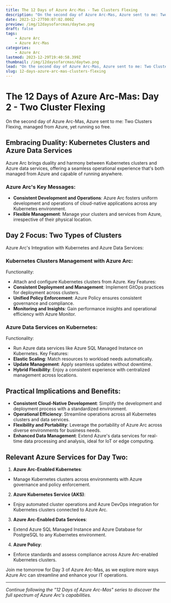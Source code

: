 ```yaml
---
title: The 12 Days of Azure Arc-Mas - Two Clusters Flexing
description: "On the second day of Azure Arc-Mas, Azure sent to me: Two Clusters Flexing, managed from Azure, yet running so free"
date: 2023-12-27T00:07:02.000Z
preview: /img/12daysofarcmas/daytwo.png
draft: false
tags:
    - Azure Arc
    - Azure Arc-Mas
categories:
    - Azure Arc
lastmod: 2023-12-29T19:40:58.399Z
thumbnail: /img/12daysofarcmas/daytwo.png
lead: "On the second day of Azure Arc-Mas, Azure sent to me: Two Clusters Flexing, managed from Azure, yet running so free"
slug: 12-days-azure-arc-mas-clusters-flexing
---
```


# The 12 Days of Azure Arc-Mas: Day 2 - Two Cluster Flexing

On the second day of Azure Arc-Mas, Azure sent to me: Two Clusters Flexing, managed from Azure, yet running so free.

## Embracing Duality: Kubernetes Clusters and Azure Data Services
Azure Arc brings duality and harmony between Kubernetes clusters and Azure data services, offering a seamless operational experience that's both managed from Azure and capable of running anywhere.

### Azure Arc's Key Messages:
- **Consistent Development and Operations**: Azure Arc fosters uniform development and operations of cloud-native applications across any Kubernetes environment.
- **Flexible Management**: Manage your clusters and services from Azure, irrespective of their physical location.

## Day 2 Focus: Two Types of Clusters
Azure Arc's Integration with Kubernetes and Azure Data Services:

### Kubernetes Clusters Management with Azure Arc:
Functionality:
- Attach and configure Kubernetes clusters from Azure.
Key Features:
- **Consistent Deployment and Management**: Implement GitOps practices for deployment across clusters.
- **Unified Policy Enforcement**: Azure Policy ensures consistent governance and compliance.
- **Monitoring and Insights**: Gain performance insights and operational efficiency with Azure Monitor.

### Azure Data Services on Kubernetes:
Functionality:
- Run Azure data services like Azure SQL Managed Instance on Kubernetes.
Key Features:
- **Elastic Scaling**: Match resources to workload needs automatically.
- **Update Management**: Apply seamless updates without downtime.
- **Hybrid Flexibility**: Enjoy a consistent experience with centralized management across locations.

## Practical Implications and Benefits:
- **Consistent Cloud-Native Development**: Simplify the development and deployment process with a standardized environment.
- **Operational Efficiency**: Streamline operations across all Kubernetes clusters and data services.
- **Flexibility and Portability**: Leverage the portability of Azure Arc across diverse environments for business needs.
- **Enhanced Data Management**: Extend Azure's data services for real-time data processing and analysis, ideal for IoT or edge computing.

## Relevant Azure Services for Day Two:

1. **Azure Arc-Enabled Kubernetes**:
- Manage Kubernetes clusters across environments with Azure governance and policy enforcement.

2. **Azure Kubernetes Service (AKS)**:
- Enjoy automated cluster operations and Azure DevOps integration for Kubernetes clusters connected to Azure Arc.

3. **Azure Arc-Enabled Data Services**:
- Extend Azure SQL Managed Instance and Azure Database for PostgreSQL to any Kubernetes environment.

4. **Azure Policy**:
- Enforce standards and assess compliance across Azure Arc-enabled Kubernetes clusters.

Join me tomorrow for Day 3 of Azure Arc-Mas, as we explore more ways Azure Arc can streamline and enhance your IT operations.

---

*Continue following the "12 Days of Azure Arc-Mas" series to discover the full spectrum of Azure Arc's capabilities.*

